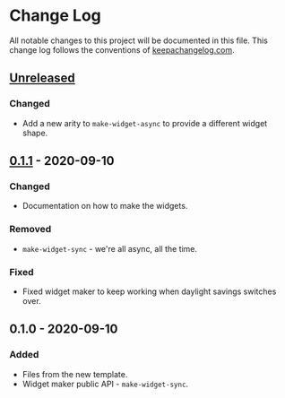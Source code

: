# Change Log
All notable changes to this project will be documented in this file. This change log follows the conventions of [keepachangelog.com](http://keepachangelog.com/).

## [Unreleased]
### Changed
- Add a new arity to `make-widget-async` to provide a different widget shape.

## [0.1.1] - 2020-09-10
### Changed
- Documentation on how to make the widgets.

### Removed
- `make-widget-sync` - we're all async, all the time.

### Fixed
- Fixed widget maker to keep working when daylight savings switches over.

## 0.1.0 - 2020-09-10
### Added
- Files from the new template.
- Widget maker public API - `make-widget-sync`.

[Unreleased]: https://github.com/your-name/datomic-blog/compare/0.1.1...HEAD
[0.1.1]: https://github.com/your-name/datomic-blog/compare/0.1.0...0.1.1
